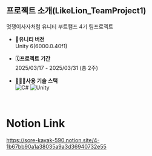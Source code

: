 ## 프로젝트 소개(LikeLion_TeamProject1)
멋쟁이사자처럼 유니티 부트캠프 4기 팀프로젝트

- **🌟유니티 버전**
  <br> Unity 6(6000.0.40f1)
  
- 🗓️**프로젝트 기간**
  <br> 2025/03/17 - 2025/03/31 (총 2주)

- 🧑🏻‍💻**사용 기술 스택**
  <br> ![C#](https://img.shields.io/badge/-C%23-239120?style=flat-square&logo=csharp&logoColor=white)
  ![Unity](https://img.shields.io/badge/-Unity-100000?style=flat-square&logo=unity&logoColor=white)

</p>
<br>

# Notion Link
https://sore-kayak-590.notion.site/4-1b67bb90a1a38035a9a3d36940732e55
